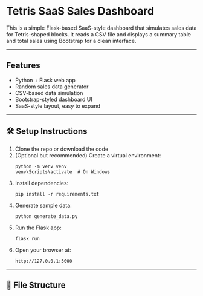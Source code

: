 # Tetris SaaS Sales Dashboard

This is a simple Flask-based SaaS-style dashboard that simulates sales data for Tetris-shaped blocks. It reads a CSV file and displays a summary table and total sales using Bootstrap for a clean interface.

---

## Features

- Python + Flask web app
- Random sales data generator
- CSV-based data simulation
- Bootstrap-styled dashboard UI
- SaaS-style layout, easy to expand

---

## 🛠 Setup Instructions

1. Clone the repo or download the code
2. (Optional but recommended) Create a virtual environment:
    ```
    python -m venv venv
    venv\Scripts\activate  # On Windows
    ```
3. Install dependencies:
    ```
    pip install -r requirements.txt
    ```
4. Generate sample data:
    ```
    python generate_data.py
    ```
5. Run the Flask app:
    ```
    flask run
    ```
6. Open your browser at:
    ```
    http://127.0.0.1:5000
    ```

---

## 📂 File Structure

